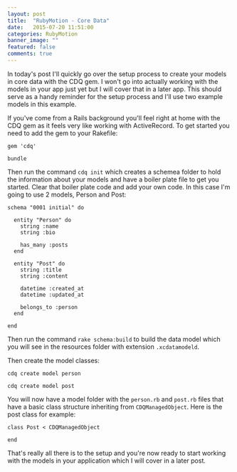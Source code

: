 ```yaml
---
layout: post
title:  "RubyMotion - Core Data"
date:   2015-07-20 11:51:00
categories: RubyMotion
banner_image: ""
featured: false
comments: true
---
```


In today's post I'll quickly go over the setup process to create your models in core data with the CDQ gem.  I won't go into actually working with the models in your app just yet but I will cover that in a later app.  This should serve as a handy reminder for the setup process and I'll use two example models in this example.

<!--more-->

If you've come from a Rails background you'll feel right at home with the CDQ gem as it feels very like working with ActiveRecord.  To get started you need to add the gem to your Rakefile:

    gem 'cdq'

    bundle

Then run the command ```cdq init``` which creates a schemea folder to hold the information about your models and have a boiler plate file to get you started.  Clear that boiler plate code and add your own code.  In this case I'm going to use 2 models, Person and Post:

    schema "0001 initial" do

      entity "Person" do
        string :name
        string :bio

        has_many :posts
      end

      entity "Post" do
        string :title
        string :content

        datetime :created_at
        datetime :updated_at

        belongs_to :person
      end

    end
    
Then run the command ```rake schema:build``` to build the data model which you will see in the resources folder with extension ```.xcdatamodeld```.

Then create the model classes:

    cdq create model person
    
    cdq create model post

You will now have a model folder with the ```person.rb``` and ```post.rb``` files that have a basic class structure inheriting from ```CDQManagedObject```. Here is the post class for example:

    class Post < CDQManagedObject

    end
    
That's really all there is to the setup and you're now ready to start working with the models in your application which I will cover in a later post.